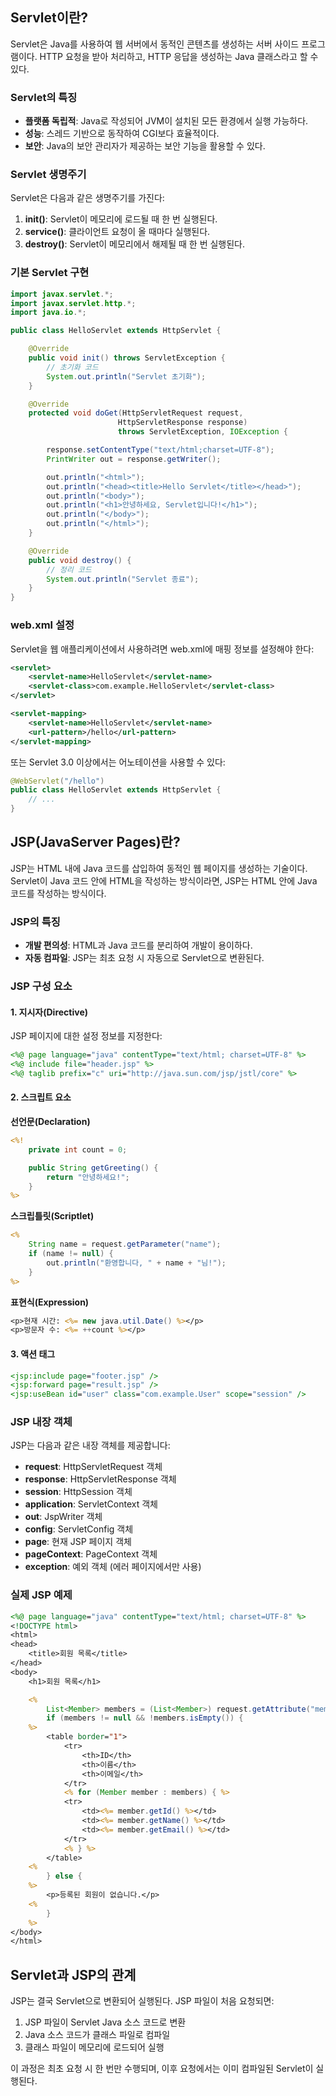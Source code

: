 ## Servlet이란?

Servlet은 Java를 사용하여 웹 서버에서 동적인 콘텐츠를 생성하는 서버 사이드 프로그램이다.
HTTP 요청을 받아 처리하고, HTTP 응답을 생성하는 Java 클래스라고 할 수 있다.

### Servlet의 특징

- **플랫폼 독립적**: Java로 작성되어 JVM이 설치된 모든 환경에서 실행 가능하다.
- **성능**: 스레드 기반으로 동작하여 CGI보다 효율적이다.
- **보안**: Java의 보안 관리자가 제공하는 보안 기능을 활용할 수 있다.

### Servlet 생명주기

Servlet은 다음과 같은 생명주기를 가진다:

1. **init()**: Servlet이 메모리에 로드될 때 한 번 실행된다.
2. **service()**: 클라이언트 요청이 올 때마다 실행된다.
3. **destroy()**: Servlet이 메모리에서 해제될 때 한 번 실행된다.

### 기본 Servlet 구현

```java
import javax.servlet.*;
import javax.servlet.http.*;
import java.io.*;

public class HelloServlet extends HttpServlet {

    @Override
    public void init() throws ServletException {
        // 초기화 코드
        System.out.println("Servlet 초기화");
    }

    @Override
    protected void doGet(HttpServletRequest request,
                        HttpServletResponse response)
                        throws ServletException, IOException {

        response.setContentType("text/html;charset=UTF-8");
        PrintWriter out = response.getWriter();

        out.println("<html>");
        out.println("<head><title>Hello Servlet</title></head>");
        out.println("<body>");
        out.println("<h1>안녕하세요, Servlet입니다!</h1>");
        out.println("</body>");
        out.println("</html>");
    }

    @Override
    public void destroy() {
        // 정리 코드
        System.out.println("Servlet 종료");
    }
}
```

### web.xml 설정

Servlet을 웹 애플리케이션에서 사용하려면 web.xml에 매핑 정보를 설정해야 한다:

```xml
<servlet>
    <servlet-name>HelloServlet</servlet-name>
    <servlet-class>com.example.HelloServlet</servlet-class>
</servlet>

<servlet-mapping>
    <servlet-name>HelloServlet</servlet-name>
    <url-pattern>/hello</url-pattern>
</servlet-mapping>
```

또는 Servlet 3.0 이상에서는 어노테이션을 사용할 수 있다:

```java
@WebServlet("/hello")
public class HelloServlet extends HttpServlet {
    // ...
}
```

## JSP(JavaServer Pages)란?

JSP는 HTML 내에 Java 코드를 삽입하여 동적인 웹 페이지를 생성하는 기술이다.
Servlet이 Java 코드 안에 HTML을 작성하는 방식이라면, JSP는 HTML 안에 Java 코드를 작성하는 방식이다.

### JSP의 특징

- **개발 편의성**: HTML과 Java 코드를 분리하여 개발이 용이하다.
- **자동 컴파일**: JSP는 최초 요청 시 자동으로 Servlet으로 변환된다.

### JSP 구성 요소

#### 1. 지시자(Directive)

JSP 페이지에 대한 설정 정보를 지정한다:

```jsp
<%@ page language="java" contentType="text/html; charset=UTF-8" %>
<%@ include file="header.jsp" %>
<%@ taglib prefix="c" uri="http://java.sun.com/jsp/jstl/core" %>
```

#### 2. 스크립트 요소

**선언문(Declaration)**

```jsp
<%!
    private int count = 0;

    public String getGreeting() {
        return "안녕하세요!";
    }
%>
```

**스크립틀릿(Scriptlet)**

```jsp
<%
    String name = request.getParameter("name");
    if (name != null) {
        out.println("환영합니다, " + name + "님!");
    }
%>
```

**표현식(Expression)**

```jsp
<p>현재 시간: <%= new java.util.Date() %></p>
<p>방문자 수: <%= ++count %></p>
```

#### 3. 액션 태그

```jsp
<jsp:include page="footer.jsp" />
<jsp:forward page="result.jsp" />
<jsp:useBean id="user" class="com.example.User" scope="session" />
```

### JSP 내장 객체

JSP는 다음과 같은 내장 객체를 제공합니다:

- **request**: HttpServletRequest 객체
- **response**: HttpServletResponse 객체
- **session**: HttpSession 객체
- **application**: ServletContext 객체
- **out**: JspWriter 객체
- **config**: ServletConfig 객체
- **page**: 현재 JSP 페이지 객체
- **pageContext**: PageContext 객체
- **exception**: 예외 객체 (에러 페이지에서만 사용)

### 실제 JSP 예제

```jsp
<%@ page language="java" contentType="text/html; charset=UTF-8" %>
<!DOCTYPE html>
<html>
<head>
    <title>회원 목록</title>
</head>
<body>
    <h1>회원 목록</h1>

    <%
        List<Member> members = (List<Member>) request.getAttribute("members");
        if (members != null && !members.isEmpty()) {
    %>
        <table border="1">
            <tr>
                <th>ID</th>
                <th>이름</th>
                <th>이메일</th>
            </tr>
            <% for (Member member : members) { %>
            <tr>
                <td><%= member.getId() %></td>
                <td><%= member.getName() %></td>
                <td><%= member.getEmail() %></td>
            </tr>
            <% } %>
        </table>
    <%
        } else {
    %>
        <p>등록된 회원이 없습니다.</p>
    <%
        }
    %>
</body>
</html>
```

## Servlet과 JSP의 관계

JSP는 결국 Servlet으로 변환되어 실행된다. JSP 파일이 처음 요청되면:

1. JSP 파일이 Servlet Java 소스 코드로 변환
2. Java 소스 코드가 클래스 파일로 컴파일
3. 클래스 파일이 메모리에 로드되어 실행

이 과정은 최초 요청 시 한 번만 수행되며, 이후 요청에서는 이미 컴파일된 Servlet이 실행된다.